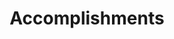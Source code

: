 ---
# An instance of the Accomplishments widget.
# Documentation: https://wowchemy.com/docs/page-builder/
widget: accomplishments

# This file represents a page section.
headless: true

# Order that this section appears on the page.
weight: 50

# Note: `&shy;` is used to add a 'soft' hyphen in a long heading.
title: 'Accomplish&shy;ments'
subtitle:

# Date format
#   Refer to https://wowchemy.com/docs/customization/#date-format
date_format: Jan 2006

# Accomplishments.
#   Add/remove as many `item` blocks below as you like.
#   `title`, `organization`, and `date_start` are the required parameters.
#   Leave other parameters empty if not required.
#   Begin multi-line descriptions with YAML's `|2-` multi-line prefix.
item:
- certificate_url: https://www.bbz-cfp.ch/
  date_end: "2021-07-01"
  date_start: "2020-01-01"
  description: ""
  organization: Berufsbildungszentrum Biel
  organization_url: https://www.bbz-cfp.ch/
  title: Federal professional baccalaureate
  url: ""
- certificate_url: https://cambridge-exams.ch/de/fce-cambridge-english-first
  date_end: "2017-09-01"
  date_start: "2017-03-01"
  description: 
  organization: Cambridge Assessment English
  organization_url: https://cambridge-exams.ch/de/fce-cambridge-english-first
  title: Cambridge B2 First (FCE)
  url: ""
- certificate_url: https://www.dfpsuisse.ch/
  date_end: "2018-05-01"
  date_start: "2018-03-01"
  description: ""
  organization: Centre d'examens suisse DFP
  organization_url: https://www.dfpsuisse.ch/
  title: Diplôme de français professionnel
  url: ""

design:
  columns: '2' 
---